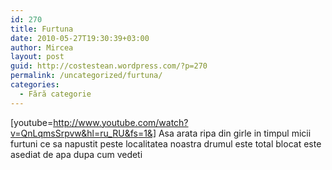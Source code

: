 ```yaml
---
id: 270
title: Furtuna
date: 2010-05-27T19:30:39+03:00
author: Mircea
layout: post
guid: http://costestean.wordpress.com/?p=270
permalink: /uncategorized/furtuna/
categories:
  - Fără categorie
---
```

[youtube=http://www.youtube.com/watch?v=QnLqmsSrpvw&hl=ru_RU&fs=1&] Asa arata ripa din girle in timpul micii furtuni ce sa napustit peste localitatea noastra drumul este<!--more--> total blocat este asediat de apa dupa cum vedeti
